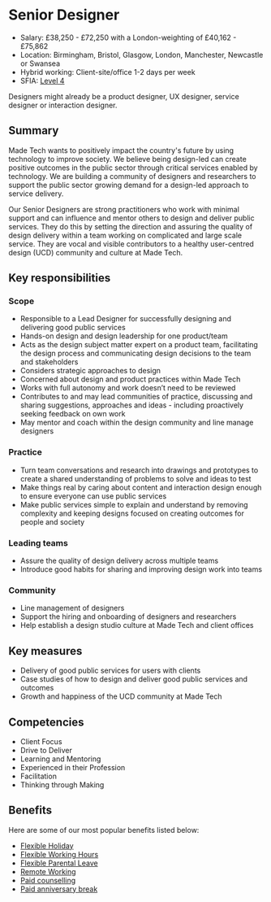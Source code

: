 # Senior Designer 

- Salary: £38,250 - £72,250 with a London-weighting of £40,162 - £75,862
- Location: Birmingham, Bristol, Glasgow, London, Manchester, Newcastle or Swansea
- Hybrid working: Client-site/office 1-2 days per week
- SFIA: [Level 4](https://sfia-online.org/en/sfia-8/responsibilities/level-4)

Designers might already be a product designer, UX designer, service designer or interaction designer. 

## Summary

Made Tech wants to positively impact the country's future by using technology to improve society. We believe being design-led can create positive outcomes in the public sector through critical services enabled by technology. We are building a community of designers and researchers to support the public sector growing demand for a design-led approach to service delivery.

Our Senior Designers are strong practitioners who work with minimal support and can influence and mentor others to design and deliver public services. They do this by setting the direction and assuring the quality of design delivery within a team working on complicated and large scale service. They are vocal and visible contributors to a healthy user-centred design (UCD) community and culture at Made Tech.

## Key responsibilities 

### Scope

- Responsible to a Lead Designer for successfully designing and delivering good public services
- Hands-on design and design leadership for one product/team
- Acts as the design subject matter expert on a product team, facilitating the design process and communicating design decisions to the team and stakeholders
- Considers strategic approaches to design
- Concerned about design and product practices within Made Tech
- Works with full autonomy and work doesn’t need to be reviewed
- Contributes to and may lead communities of practice, discussing and sharing suggestions, approaches and ideas - including proactively seeking feedback on own work
- May mentor and coach within the design community and line manage designers

### Practice

- Turn team conversations and research into drawings and prototypes to create a shared understanding of problems to solve and ideas to test
- Make things real by caring about content and interaction design enough to ensure everyone can use public services
- Make public services simple to explain and understand by removing complexity and keeping designs focused on creating outcomes for people and society

### Leading teams

- Assure the quality of design delivery across multiple teams
- Introduce good habits for sharing and improving design work into teams

### Community

- Line management of designers
- Support the hiring and onboarding of designers and researchers
- Help establish a design studio culture at Made Tech and client offices

## Key measures

- Delivery of good public services for users with clients
- Case studies of how to design and deliver good public services and outcomes
- Growth and happiness of the UCD community at Made Tech

## Competencies 

- Client Focus
- Drive to Deliver
- Learning and Mentoring
- Experienced in their Profession
- Facilitation
- Thinking through Making

## Benefits

Here are some of our most popular benefits listed below:

- [Flexible Holiday](../benefits/flexible_holiday.md)
- [Flexible Working Hours](../benefits/working_hours.md)
- [Flexible Parental Leave](../guides/welfare/parental_leave.md)
- [Remote Working](../benefits/remote_working.md)
- [Paid counselling](../guides/welfare/paid_counselling.md)
- [Paid anniversary break](../benefits/paid_anniversary_break.md)



